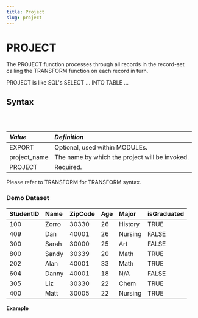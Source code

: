 ```yaml
---
title: Project
slug: project
---
```


# PROJECT

The PROJECT function processes through all records in the record-set calling the TRANSFORM function on each record in turn.

PROJECT is like SQL's SELECT … INTO TABLE …

## Syntax

<pre>
<EclCode code="// Explicit TRANSFORM
EXPORT project_name := PROJECT(input_dataset,
                            TRANSFORM(
                                SELF.return_field_name := LEFT.input_Dataset_fieldname;
                                ...
                                ...
                                ...
                            ));

// Standalone TRANSFORM
EXPORT project_name := PROJECT(input_dataset,
                            TRANSFORM_name(
                                LEFT)
                               );">
</EclCode>
</pre>

| _Value_ | _Definition_ |
| :- | :- |
| EXPORT | Optional, used within MODULEs. |
| project_name | The name by which the project will be invoked. |
| PROJECT | Required. |

Please refer to TRANSFORM for TRANSFORM syntax.

### Demo Dataset

| StudentID | Name | ZipCode | Age | Major | isGraduated |
| :- | :- | :- | :- | :- | :- |
| 100 | Zorro | 30330 | 26 | History | TRUE |
| 409 | Dan | 40001 | 26 | Nursing | FALSE |
| 300 | Sarah | 30000 | 25 | Art | FALSE |
| 800 | Sandy | 30339 | 20 | Math | TRUE |
| 202 | Alan | 40001 | 33 | Math | TRUE |
| 604 | Danny | 40001 | 18 | N/A | FALSE |
| 305 | Liz | 30330 | 22 | Chem | TRUE |
| 400 | Matt | 30005 | 22 | Nursing | TRUE |

**Example**

<pre>
<EclCode
id="ProjectExp_1"
tryMe="ProjectExp_1"
code="/*Project Example:*/

/*
PROJECT Example:
Given a student dataset, PROJECT will decide if a student is in-state or not.
*/

StudentRec := RECORD
  INTEGER  StudentID;
  STRING   Name;
  STRING   ZipCode;
  INTEGER  Age;
  STRING   Major;
  BOOLEAN  isGraduated;
END;

StudentDS := DATASET([{100, 'Zorro',  '30330', 26, 'History', TRUE}, {409, 'Dan', '40001', 26, 'Nursing', FALSE},
                     {300, 'Sarah', '30000', 25, 'Art', FALSE}, {800, 'Sandy', '30339', 20, 'Math', TRUE},
                     {202, 'Alan', '40001', 33, 'Math', TRUE}, {604, 'Danny', '40001', 18, 'N/A', FALSE},
                     {305, 'Liz',  '30330', 22, 'Chem', TRUE}, {400, 'Matt', '30005', 22, 'Nursing', TRUE}],
                    studentRec);

StudentsRes_layout := RECORD
    INTEGER  StudentID;
    BOOLEAN  InState;
    INTEGER  Tuition;
END;

ProjResult := PROJECT(StudentDS,
                TRANSFORM(StudentsRes_layout,
                    SELF.InState := IF(LEFT.ZipCode IN ['30330', '30005', '30000'], TRUE, FALSE);
                    SELF := LEFT; // Assigns StudentID, since it exists in input dataset.

                    // Assigns default values to Tuition since it doesn't exists in input dataset, 
                    // nor it is defined in this TRANSFORM
                    SELF := []    // Assigns default values to Tuition since it doesn't exists in input dataset 
                    ));

OUTPUT(ProjResult, NAMED('ProjResult'));

"></EclCode>
</pre>